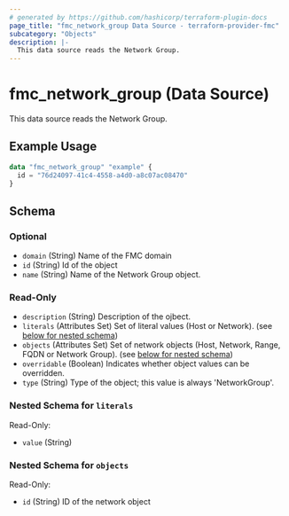 ```yaml
---
# generated by https://github.com/hashicorp/terraform-plugin-docs
page_title: "fmc_network_group Data Source - terraform-provider-fmc"
subcategory: "Objects"
description: |-
  This data source reads the Network Group.
---
```


# fmc_network_group (Data Source)

This data source reads the Network Group.

## Example Usage

```terraform
data "fmc_network_group" "example" {
  id = "76d24097-41c4-4558-a4d0-a8c07ac08470"
}
```

<!-- schema generated by tfplugindocs -->
## Schema

### Optional

- `domain` (String) Name of the FMC domain
- `id` (String) Id of the object
- `name` (String) Name of the Network Group object.

### Read-Only

- `description` (String) Description of the ojbect.
- `literals` (Attributes Set) Set of literal values (Host or Network). (see [below for nested schema](#nestedatt--literals))
- `objects` (Attributes Set) Set of network objects (Host, Network, Range, FQDN or Network Group). (see [below for nested schema](#nestedatt--objects))
- `overridable` (Boolean) Indicates whether object values can be overridden.
- `type` (String) Type of the object; this value is always 'NetworkGroup'.

<a id="nestedatt--literals"></a>
### Nested Schema for `literals`

Read-Only:

- `value` (String)


<a id="nestedatt--objects"></a>
### Nested Schema for `objects`

Read-Only:

- `id` (String) ID of the network object
